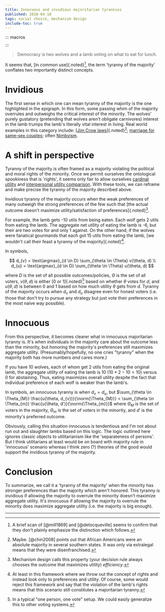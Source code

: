 ```yaml
---
title: Innocuous and invidious majoritarian tyrannies
published: 2018-04-10
tags: social choice, mechanism design
include-toc: true
---
```


::: macros
$$
\newcommand{\norm}[1]{\lvert #1 \rvert}
$$
:::

<blockquote class="epigraph">
Democracy is two wolves and a lamb voting on what to eat for lunch.
</blockquote>

It seems that, [in common use]{.noted}[^strawman], the term 'tyranny of the majority' conflates two importantly distinct concepts.

# Invidious

The first sense in which one can mean tyranny of the majority is the one highlighted in the epigraph. In this form, some passing whim of the majority overrules and outweighs the critical interest of the minority. The wolves' purely gustatory (pretending that wolves aren't obligate carnivores) interest in the lamb trumps the lamb's literally vital interest in living. Real world examples in this category include: [[Jim Crow laws](https://en.wikipedia.org/wiki/Jim_Crow_laws)]{.noted}[^crow]; [marriage for same-sex couples](https://en.wikipedia.org/wiki/Same-sex_marriage); often [Nimbyism](https://en.wikipedia.org/wiki/NIMBY).

# A shift in perspective

Tyranny of the majority is often framed as a majority violating the political and moral rights of the minority. Once we permit ourselves the ontological spookiness that is 'rights', it seems only fair to allow ourselves [cardinal utility](https://en.wikipedia.org/wiki/Cardinal_utility) and [interpersonal utility comparison](https://en.wikipedia.org/wiki/Social_choice_theory#Interpersonal_utility_comparison). With these tools, we can reframe and make precise the tyranny of the majority described above.

Invidious tyranny of the majority occurs when the weak preferences of many outweigh the strong preferences of the few such that [the actual outcome doesn't maximize utility/satisfaction of preferences]{.noted}[^efficiency].

<!--more-->

For example, the lamb gets -10 utils from being eaten. Each wolf gets 2 utils from eating the lamb. The aggregate net utility of eating the lamb is -6, but their are two votes for and only 1 against. On the other hand, if the wolves were fanatical gourmands that each got 15 utils from eating the lamb, [we wouldn't call their feast a tyranny of the majority]{.noted}[^rights].

In symbols,

$$
d_{v} = \text{argmax}_{d \in D} \sum_{\theta \in \Theta} v(\theta, d) \\
d_{u} = \text{argmax}_{d \in D} \sum_{\theta \in \Theta} u(\theta, d)
$$

where $D$ is the set of all possible outcomes/policies, $\Theta$ is the set of all voters, $v(\theta, d)$ is either [$0$ or $1$]{.noted}[^range] based on whether $\theta$ votes for $d$, and $u(\theta, d)$ is between $0$ and $1$ based on how much utility $\theta$ gets from $d$. Tyranny of the majority occurs when $d_{v}$ and $d_{u}$ disagree even for honest voters (i.e. those that don't try to pursue any strategy but just vote their preferences in the most naive way possible).

# Innocuous

From this perspective, it becomes clearer what in innocuous majoritarian tyranny is. It's when individuals in the majority care about the outcome less than the minority, but honoring the majority's preferences still maximizes aggregate utility. (Presumably/hopefully, no one cries "tyranny" when the majority both has more numbers *and* cares more.)

If you have 10 wolves, each of whom get 2 utils from eating the original lamb, the aggregate utility of eating the lamb is 10 ($10 * 2 - 10 = 10$) versus 0 for abstaining. Thus, eating maximizes overall utility despite the fact that individual preference of each wolf is weaker than the lamb's.

In symbols, an innocuous tyranny is when $d_{v} = d_{u}$, but $\sum_{\theta \in \Theta_{M}} \frac{u(\theta, d_{v})}{\norm{\Theta_{M}}} < \sum_{\theta \in \Theta_{m}} \frac{u(\theta, d')}{\norm{\Theta_{m}}}$ where $\Theta_{M}$ is the set of voters in the majority, $\Theta_{m}$ is the set of voters in the minority, and $d'$ is the minority's preferred outcome.

Obviously, calling this situation innocuous is tendentious and I'm not about run out and slaughter lambs based on this logic. The logic outlined here ignores classic objects to utilitarianism like the 'separateness of persons'. But I think utilitarians at least would be on board with majority rule in 'innocuous' scenario whereas I think zero (?) theories of the good would support the invidious tyranny of the majority.

# Conclusion

To summarize, we call it a 'tyranny of the majority' when the minority has stronger preferences than the majority which aren't honored. This tyranny is invidious if allowing the majority to overrule the minority doesn't maximize aggregate utility. It's innocuous if allowing the majority to overrule the minority does maximize aggregate utility (i.e. the majority is big enough).

[^strawman]: A brief scan of [@mill1869] and [@detocqueville] seems to confirm that they don't plainly emphasize the distinction which follows.
[^crow]: Maybe. [@chin2008] points out that African Americans were an absolute majority in several southern states. It was only via extralegal means that they were disenfranchised.
[^range]: In a typical "one person, one vote" setup. We could easily generalize this to other voting systems.
[^efficiency]: Mechanism design calls this property (your decision rule always chooses the outcome that maximizes utility) *<dfn>efficiency</dfn>*.
[^rights]: At least in this framework where we throw out the concept of rights and instead look only to preferences and utility. Of course, some would reject this framework and say that the violation of the lamb's rights means that this scenario still constitutes a majoritarian tyranny.

<hr class="references">
